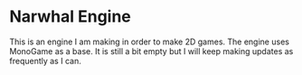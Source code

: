 # Narwhal Engine
This is an engine I am making in order to make 2D games. The engine uses MonoGame as a base. It is still a bit empty but I will keep making updates as frequently as I can.
